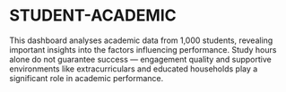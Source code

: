 # STUDENT-ACADEMIC
This dashboard analyses academic data from 1,000 students, revealing important insights into the factors influencing performance. Study hours alone do not guarantee success — engagement quality and supportive environments like extracurriculars and educated households play a significant role in academic performance.
